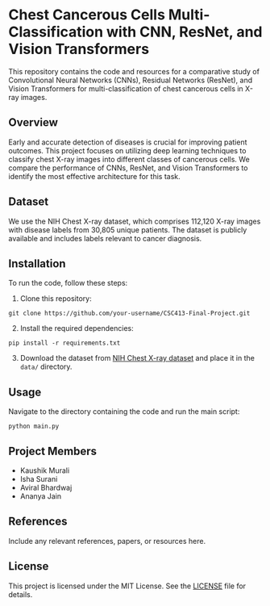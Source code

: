 # Chest Cancerous Cells Multi-Classification with CNN, ResNet, and Vision Transformers

This repository contains the code and resources for a comparative study of Convolutional Neural Networks (CNNs), Residual Networks (ResNet), and Vision Transformers for multi-classification of chest cancerous cells in X-ray images.

## Overview

Early and accurate detection of diseases is crucial for improving patient outcomes. This project focuses on utilizing deep learning techniques to classify chest X-ray images into different classes of cancerous cells. We compare the performance of CNNs, ResNet, and Vision Transformers to identify the most effective architecture for this task.

## Dataset

We use the NIH Chest X-ray dataset, which comprises 112,120 X-ray images with disease labels from 30,805 unique patients. The dataset is publicly available and includes labels relevant to cancer diagnosis.

## Installation

To run the code, follow these steps:

1. Clone this repository:

```
git clone https://github.com/your-username/CSC413-Final-Project.git
```

2. Install the required dependencies:

```
pip install -r requirements.txt
```

3. Download the dataset from [NIH Chest X-ray dataset](https://cloud.google.com/healthcare-api/docs/resources/public-datasets/nih-chest) and place it in the `data/` directory.

## Usage

Navigate to the directory containing the code and run the main script:

```
python main.py
```

## Project Members

- Kaushik Murali
- Isha Surani
- Aviral Bhardwaj
- Ananya Jain

## References

Include any relevant references, papers, or resources here.

## License

This project is licensed under the MIT License. See the [LICENSE](LICENSE) file for details.
